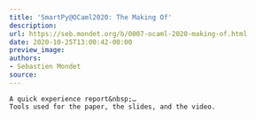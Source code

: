 ```yaml
---
title: 'SmartPy@OCaml2020: The Making Of'
description:
url: https://seb.mondet.org/b/0007-ocaml-2020-making-of.html
date: 2020-10-25T13:00:42-00:00
preview_image:
authors:
- Sebastien Mondet
source:
---
```



    A quick experience report&nbsp;…
    Tools used for the paper, the slides, and the video.
   
